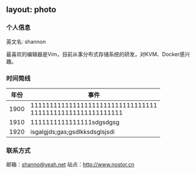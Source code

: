 layout: photo
---

### 个人信息


英文名:  shannon

最喜欢的编辑器是Vim，目前从事分布式存储系统的研发，对KVM、Docker感兴趣。

### 时间简线

年份| 事件
--- | ---- 
1900 | 111111111111111111111111111111111<br> 111111111111111111111111
1910 | 1111111111111111sdgsdgsg
1920 | isgalgjds;gas;gsdlkksdsglsjsdi

### 联系方式

邮箱：<shanno@yeah.net>
站点：<http://www.nostor.cn>


